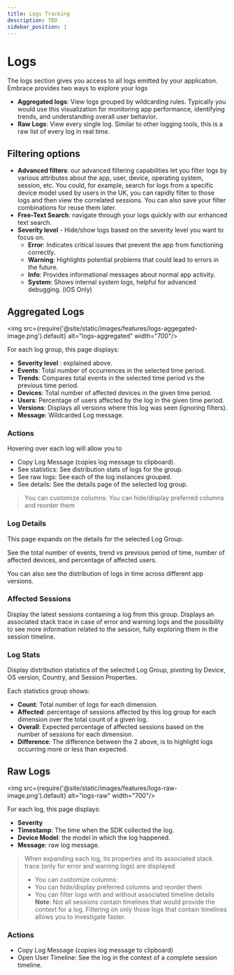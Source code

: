 ```yaml
---
title: Logs Tracking
description: TBD
sidebar_position: 1
---
```


# Logs

The logs section gives you access to all logs emitted by your application. Embrace provides two ways to explore your logs

- **Aggregated logs**: View logs grouped by wildcarding rules. Typically you would use this visualization for monitoring app performance, identifying trends, and understanding overall user behavior.
- **Raw Logs**: View every single log. Similar to other logging tools, this is a raw list of every log in real time.

## Filtering options

- **Advanced filters**: our advanced filtering capabilities let you filter logs by various attributes about the app, user, device, operating system, session, etc. You could, for example, search for logs from a specific device model used by users in the UK, you can rapidly filter to those logs and then view the correlated sessions. You can also save your filter combinations for reuse them later.
- **Free-Text Search**: navigate through your logs quickly with our enhanced text search.
- **Severity level** - Hide/show logs based on the severity level you want to focus on.
    - **Error**: Indicates critical issues that prevent the app from
    functioning correctly.
    - **Warning**: Highlights potential problems that could lead to errors
    in the future.
    - **Info**: Provides informational messages about normal app activity.
    - **System**: Shows internal system logs, helpful for advanced
    debugging. (iOS Only)

## Aggregated Logs

<img src={require('@site/static/images/features/logs-aggegated-image.png').default} alt="logs-aggregated" width="700"/>


For each log group, this page displays:

- **Severity level** : explained above.
- **Events**: Total number of occurrences in the selected time period.
- **Trends**: Compares total events in the selected time period vs the previous time period.
- **Devices**: Total number of affected devices in the given time period.
- **Users**: Percentage of users affected by the log in the given time period.
- **Versions**: Displays all versions where this log was seen (ignoring filters).
- **Message**: Wildcarded Log message.

### Actions

Hovering over each log will allow you to

- Copy Log Message (copies log message to clipboard).
- See statistics: See distribution stats of logs for the group.
- See raw logs: See each of the log instances grouped.
- See details: See the details page of the selected log group.

> You can customize columns: You can hide/display preferred columns and reorder them

### Log Details

This page expands on the details for the selected Log Group.

See the total number of events, trend vs previous period of time, number of affected devices, and percentage of affected users.

You can also see the distribution of logs in time across different app versions.

### Affected Sessions

Display the latest sessions containing a log from this group. Displays an associated stack trace in case of error and warning logs and the possibility to see more information related to the session, fully exploring them in the session timeline.

### Log Stats

Display distribution statistics of the selected Log Group, pivoting by Device, OS version, Country, and Session Properties.

Each statistics group shows:

- **Count**: Total number of logs for each dimension.
- **Affected**: percentage of sessions affected by this log group for each dimension over the total count of a given log.
- **Overall**: Expected percentage of affected sessions based on the number of sessions for each dimension.
- **Difference**: The difference between the 2 above, is to highlight logs occurring more or less than expected.

## Raw Logs

<img src={require('@site/static/images/features/logs-raw-image.png').default} alt="logs-raw" width="700"/>

For each log, this page displays:

- **Severity**
- **Timestamp**: The time when the SDK collected the log.
- **Device Model**: the model in which the log happened.
- **Message**: raw log message.

> When expanding each log, its properties and its associated stack trace (only for error and warning logs) are displayed
> - You can customize columns: 
> - You can hide/display preferred columns and reorder them
> - You can filter logs with and without associated timeline details
> **Note**: Not all sessions contain timelines that would provide the context for a log. Filtering on only those logs that contain timelines allows you to investigate faster.

### Actions

- Copy Log Message (copies log message to clipboard)
- Open User Timeline: See the log in the context of a complete session timeline.
